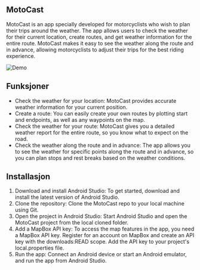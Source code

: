 ## MotoCast

MotoCast is an app specially developed for motorcyclists who wish to plan their trips around the weather. 
The app allows users to check the weather for their current location, create routes, and get weather information
for the entire route. MotoCast makes it easy to see the weather along the route and in advance, allowing 
motorcyclists to adjust their trips for the best riding experience.

![Demo](./demo.gif)


## Funksjoner
* Check the weather for your location: MotoCast provides accurate weather information for your current position.
* Create a route: You can easily create your own routes by plotting start and endpoints, as well as any waypoints on the map.
* Check the weather for your route: MotoCast gives you a detailed weather report for the entire route, so you know what to expect on the road.
* Check the weather along the route and in advance: The app allows you to see the weather for specific points along the route and in advance, so you can plan stops and rest breaks based on the weather conditions.

## Installasjon

1. Download and install Android Studio: To get started, download and install the latest version of Android Studio.
2. Clone the repository: Clone the MotoCast repo to your local machine using Git.
3. Open the project in Android Studio: Start Android Studio and open the MotoCast project from the local cloned folder.
4. Add a MapBox API key: To access the map features in the app, you need a MapBox API key. Register for an account on MapBox and create an API key with the downloads:READ scope. Add the API key to your project's local.properties file.
5. Run the app: Connect an Android device or start an Android emulator, and run the app from Android Studio.

